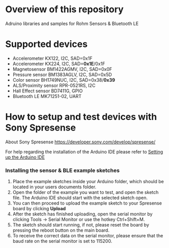 # Overview of this repository
Adruino libraries and samples for Rohm Sensors &amp; Bluetooth LE

# Supported devices
* Accelerometer KX122, I2C, SAD=0x1F
* Accelerometer KX224, I2C, SAD=<B>0x1E</B>/0x1F
* Magnetosensor BM1422AGMV, I2C, SAD=0x0F
* Pressure sensor BM1383AGLV, I2C, SAD=0x5D
* Color sensor BH1749NUC, I2C, SAD=0x38/<B>0x39</B>
* ALS/Proximity sensor RPR-0521RS, I2C
* Hall Effect sensor BD7411G, GPIO
* Bluetooth LE MK71251-02, UART

# How to setup and test devices with Sony Spresense

About Sony Spresense
https://developer.sony.com/develop/spresense/


 For help regarding the installation of the Arduino IDE please refer to
 [Setting up the Arduino IDE](https://developer.sony.com/develop/spresense/developer-tools/get-started-using-arduino-ide/set-up-the-arduino-ide/ "Title")


###  Installing the sensor & BLE example sketches ###

1. Place the example sketches inside your Arduino folder, which should be located in your users documents folder.
2. Open the folder of the example you want to test, and open the sketch file. The Arduino IDE should start with the selected sketch open.
3. You can then proceed to upload the example sketch to your Spresense board by clicking <B>Upload</B>
4. After the sketch has finished uploading, open the serial monitor by clicking Tools -> Serial Monitor or use the hotkey Ctrl+Shift+M. 
5. The sketch should start running, if not, please reset the board by pressing the reboot button on the main board.
6. To receive the correct data on the serial monitor, please ensure that the baud rate on the serial monitor is set to 115200.